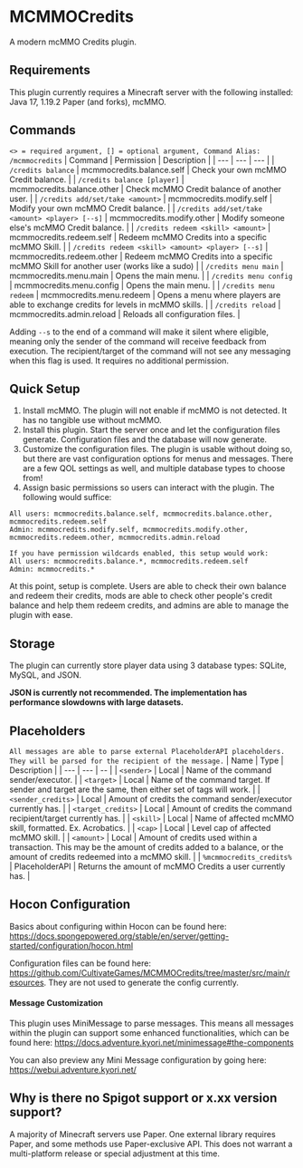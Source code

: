 # MCMMOCredits
A modern mcMMO Credits plugin.

## Requirements
This plugin currently requires a Minecraft server with the following installed: Java 17, 1.19.2 Paper (and forks), mcMMO.

## Commands
```<> = required argument, [] = optional argument, Command Alias: /mcmmocredits```
| Command | Permission | Description |
| --- | --- | --- |
| ```/credits balance``` | mcmmocredits.balance.self | Check your own mcMMO Credit balance. |
| ```/credits balance [player]``` | mcmmocredits.balance.other | Check mcMMO Credit balance of another user. |
| ```/credits add/set/take <amount>``` | mcmmocredits.modify.self | Modify your own mcMMO Credit balance. |
| ```/credits add/set/take <amount> <player> [--s]``` | mcmmocredits.modify.other | Modify someone else's mcMMO Credit balance. |
| ```/credits redeem <skill> <amount>``` | mcmmocredits.redeem.self | Redeem mcMMO Credits into a specific mcMMO Skill. |
| ```/credits redeem <skill> <amount> <player> [--s]``` | mcmmocredits.redeem.other | Redeem mcMMO Credits into a specific mcMMO Skill for another user (works like a sudo) |
| ```/credits menu main``` | mcmmocredits.menu.main | Opens the main menu. |
| ```/credits menu config``` | mcmmocredits.menu.config | Opens the main menu. |
| ```/credits menu redeem``` | mcmmocredits.menu.redeem | Opens a menu where players are able to exchange credits for levels in mcMMO skills. |
| ```/credits reload``` | mcmmocredits.admin.reload | Reloads all configuration files. |

Adding ```--s``` to the end of a command will make it silent where eligible, meaning only the sender of the command will receive feedback from execution. The recipient/target of the command will not see any messaging when this flag is used. It requires no additional permission.

## Quick Setup
1. Install mcMMO. The plugin will not enable if mcMMO is not detected. It has no tangible use without mcMMO.
2. Install this plugin. Start the server once and let the configuration files generate. Configuration files and the database will now generate.
3. Customize the configuration files. The plugin is usable without doing so, but there are vast configuration options for menus and messages. There are a few QOL settings as well, and multiple database types to choose from!
4. Assign basic permissions so users can interact with the plugin. The following would suffice:
```
All users: mcmmocredits.balance.self, mcmmocredits.balance.other, mcmmocredits.redeem.self
Admin: mcmmocredits.modify.self, mcmmocredits.modify.other, mcmmocredits.redeem.other, mcmmocredits.admin.reload 

If you have permission wildcards enabled, this setup would work:
All users: mcmmocredits.balance.*, mcmmocredits.redeem.self
Admin: mcmmocredits.*
```
At this point, setup is complete. Users are able to check their own balance and redeem their credits, mods are able to check other people's credit balance and help them redeem credits, and admins are able to manage the plugin with ease.

## Storage
The plugin can currently store player data using 3 database types: SQLite, MySQL, and JSON.

**JSON is currently not recommended. The implementation has performance slowdowns with large datasets.**

## Placeholders
```All messages are able to parse external PlaceholderAPI placeholders. They will be parsed for the recipient of the message.```
| Name | Type | Description |
| --- | --- | -- |
| ```<sender>``` | Local | Name of the command sender/executor. |
| ```<target>``` | Local | Name of the command target. If sender and target are the same, then either set of tags will work. |
| ```<sender_credits>``` | Local | Amount of credits the command sender/executor currently has. |
| ```<target_credits>``` | Local | Amount of credits the command recipient/target currently has. |
| ```<skill>``` | Local  | Name of affected mcMMO skill, formatted. Ex. Acrobatics. |
| ```<cap>``` | Local | Level cap of affected mcMMO skill. |
| ```<amount>``` | Local | Amount of credits used within a transaction. This may be the amount of credits added to a balance, or the amount of credits redeemed into a mcMMO skill. |
| ```%mcmmocredits_credits%``` | PlaceholderAPI | Returns the amount of mcMMO Credits a user currently has. |

## Hocon Configuration
Basics about configuring within Hocon can be found here: https://docs.spongepowered.org/stable/en/server/getting-started/configuration/hocon.html

Configuration files can be found here: https://github.com/CultivateGames/MCMMOCredits/tree/master/src/main/resources. They are not used to generate the config currently.

#### Message Customization
This plugin uses MiniMessage to parse messages. This means all messages within the plugin can support some enhanced functionalities, which can be found here: https://docs.adventure.kyori.net/minimessage#the-components

You can also preview any Mini Message configuration by going here: https://webui.adventure.kyori.net/

## Why is there no Spigot support or x.xx version support?
A majority of Minecraft servers use Paper. One external library requires Paper, and some methods use Paper-exclusive API. This does not warrant a multi-platform release or special adjustment at this time.
